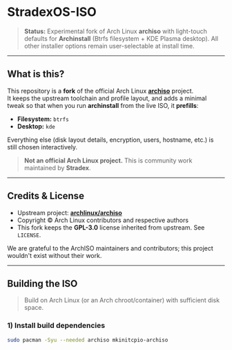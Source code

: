 # StradexOS-ISO

> **Status:** Experimental fork of Arch Linux **archiso** with light-touch defaults for **Archinstall** (Btrfs filesystem + KDE Plasma desktop). All other installer options remain user-selectable at install time.

---

## What is this?

This repository is a **fork** of the official Arch Linux **[archiso](https://github.com/archlinux/archiso)** project.  
It keeps the upstream toolchain and profile layout, and adds a minimal tweak so that when you run **archinstall** from the live ISO, it **prefills**:
- **Filesystem:** `btrfs`
- **Desktop:** `kde`

Everything else (disk layout details, encryption, users, hostname, etc.) is still chosen interactively.

> **Not an official Arch Linux project.** This is community work maintained by **Stradex**.

---

## Credits & License

- Upstream project: **[archlinux/archiso](https://github.com/archlinux/archiso)**  
- Copyright © Arch Linux contributors and respective authors
- This fork keeps the **GPL-3.0** license inherited from upstream. See `LICENSE`.

We are grateful to the ArchISO maintainers and contributors; this project wouldn't exist without their work.

---

## Building the ISO

> Build on Arch Linux (or an Arch chroot/container) with sufficient disk space.

### 1) Install build dependencies
```bash
sudo pacman -Syu --needed archiso mkinitcpio-archiso
